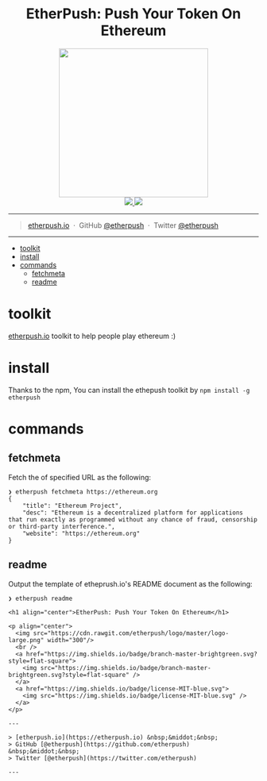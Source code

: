 <h1 align="center">EtherPush: Push Your Token On Ethereum</h1>

<p align="center">
  <img src="https://cdn.rawgit.com/etherpush/logo/master/logo-large.png" width="300"/>
  <br />
  <a href="https://img.shields.io/badge/branch-master-brightgreen.svg?style=flat-square">
    <img src="https://img.shields.io/badge/branch-master-brightgreen.svg?style=flat-square" />
  </a>
  <a href="https://img.shields.io/badge/license-MIT-blue.svg">
    <img src="https://img.shields.io/badge/license-MIT-blue.svg" />
  </a>
</p>

---

> [etherpush.io](https://etherpush.io) &nbsp;&middot;&nbsp;
> GitHub [@etherpush](https://github.com/etherpush) &nbsp;&middot;&nbsp;
> Twitter [@etherpush](https://twitter.com/etherpush)

---

* [toolkit](toolkit)
* [install](install)
* [commands](commands)
    * [fetchmeta](#fetchmeta)
    * [readme](#readme)

# toolkit
[etherpush.io](https://etherpush.io) toolkit to help people play ethereum :)


# install
Thanks to the npm, You can install the ethepush toolkit by `npm install -g etherpush`

# commands

## fetchmeta

Fetch the <meta> of specified URL as the following:

```
❯ etherpush fetchmeta https://ethereum.org
{
    "title": "Ethereum Project",
    "desc": "Ethereum is a decentralized platform for applications that run exactly as programmed without any chance of fraud, censorship or third-party interference.",
    "website": "https://ethereum.org"
}
```

## readme

Output the template of etheprush.io's README document as the following:

```
❯ etherpush readme

<h1 align="center">EtherPush: Push Your Token On Ethereum</h1>

<p align="center">
  <img src="https://cdn.rawgit.com/etherpush/logo/master/logo-large.png" width="300"/>
  <br />
  <a href="https://img.shields.io/badge/branch-master-brightgreen.svg?style=flat-square">
    <img src="https://img.shields.io/badge/branch-master-brightgreen.svg?style=flat-square" />
  </a>
  <a href="https://img.shields.io/badge/license-MIT-blue.svg">
    <img src="https://img.shields.io/badge/license-MIT-blue.svg" />
  </a>
</p>

---

> [etherpush.io](https://etherpush.io) &nbsp;&middot;&nbsp;
> GitHub [@etherpush](https://github.com/etherpush) &nbsp;&middot;&nbsp;
> Twitter [@etherpush](https://twitter.com/etherpush)

---
```
